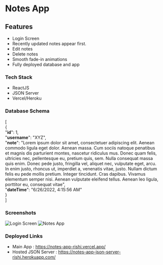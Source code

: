 # Notes App



## Features

* Login Screen
* Recently updated notes appear first.
* Edit notes
* Delete notes
* Smooth fade-in animations
* Fully deployed database and app


### Tech Stack

* ReactJS
* JSON Server
* Vercel/Heroku

### Database Schema

[<br/>
  {<br/>
    "<strong>id</strong>": 1, <br/>
    "<strong>username</strong>": "XYZ",<br/>
    "<strong>note</strong>": "Lorem ipsum dolor sit amet, consectetuer adipiscing elit. Aenean commodo ligula eget dolor. Aenean massa. Cum sociis natoque penatibus et magnis dis parturient montes, nascetur ridiculus mus. Donec quam felis, ultricies nec, pellentesque eu, pretium quis, sem. Nulla consequat massa quis enim. Donec pede justo, fringilla vel, aliquet nec, vulputate eget, arcu. In enim justo, rhoncus ut, imperdiet a, venenatis vitae, justo. Nullam dictum felis eu pede mollis pretium. Integer tincidunt. Cras dapibus. Vivamus elementum semper nisi. Aenean vulputate eleifend tellus. Aenean leo ligula, porttitor eu, consequat vitae",<br/>
    "<strong>dateTime</strong>": "6/26/2022, 4:15:56 AM"<br/>
   }<br/>
]

### Screenshots

![Login Screen](https://i.postimg.cc/rF3gzdhP/Screenshot-579.png)
![Notes App](https://i.postimg.cc/02bc8GCS/Screenshot-578.png)

### Deployed Links

* Main App : https://notes-app-rishi.vercel.app/
* Hosted JSON Server : https://notes-app-json-server-rishi.herokuapp.com/



